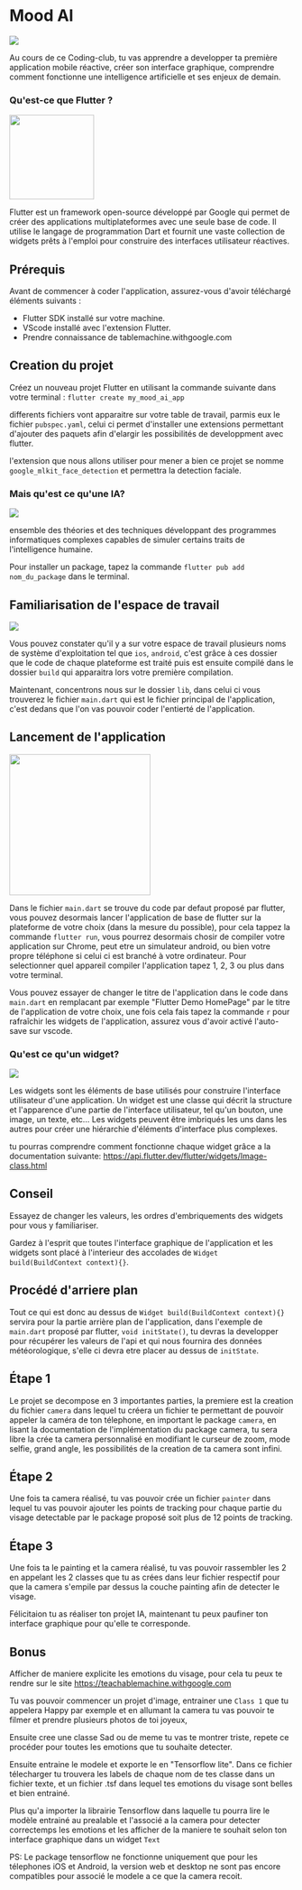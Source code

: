 # Mood AI

<img src="https://fs.npstatic.com/userfiles/7687254/image/Weather-app-w810h462.jpg"></img>

Au cours de ce Coding-club, tu vas apprendre a developper ta première application mobile réactive, créer son interface graphique, comprendre comment fonctionne une intelligence artificielle et ses enjeux de demain.

### Qu'est-ce que Flutter ?

<img src="https://humancoders-formations.s3.amazonaws.com/uploads/course/logo/1148/formation-flutter.png" height="150"></img>

Flutter est un framework open-source développé par Google qui permet de créer des applications multiplateformes avec une seule base de code. Il utilise le langage de programmation Dart et fournit une vaste collection de widgets prêts à l'emploi pour construire des interfaces utilisateur réactives.

## Prérequis

Avant de commencer à coder l'application, assurez-vous d'avoir téléchargé éléments suivants :

- Flutter SDK installé sur votre machine.
- VScode installé avec l'extension Flutter.
- Prendre connaissance de tablemachine.withgoogle.com

## Creation du projet

Créez un nouveau projet Flutter en utilisant la commande suivante dans votre terminal :
`flutter create my_mood_ai_app`

differents fichiers vont apparaitre sur votre table de travail, parmis eux le fichier
`pubspec.yaml`, celui ci permet d'installer une extensions permettant d'ajouter des paquets afin d'elargir les possibilités de developpment avec flutter.

l'extension que nous allons utiliser pour mener a bien ce projet se nomme `google_mlkit_face_detection` et permettra la detection faciale.

### Mais qu'est ce qu'une IA?

<img src="https://d1fmx1rbmqrxrr.cloudfront.net/zdnet/optim/i/edit/ne/2023/IArobot__w1200.jpg"></img>

ensemble des théories et des techniques développant des programmes informatiques complexes capables de simuler certains traits de l'intelligence humaine.

Pour installer un package, tapez la commande `flutter pub add nom_du_package` dans le terminal.

## Familiarisation de l'espace de travail

<img src="https://blog.logrocket.com/wp-content/uploads/2022/02/main-dart-flutter-great-opener.png"></img>

Vous pouvez constater qu'il y a sur votre espace de travail plusieurs noms de système d'exploitation tel que `ios`, `android`, c'est grâce à ces dossier que le code de chaque plateforme est traité puis est ensuite compilé dans le dossier `build` qui apparaitra lors votre première compilation.

Maintenant, concentrons nous sur le dossier `lib`, dans celui ci vous trouverez le fichier `main.dart` qui est le fichier principal de l'application, c'est dedans que l'on vas pouvoir coder l'entierté de l'application.

## Lancement de l'application

<img height="250" src="https://www.emanprague.com/wp-content/uploads/2018/04/first_start.png"></img>

Dans le fichier `main.dart` se trouve du code par defaut proposé par flutter, vous pouvez desormais lancer l'application de base de flutter sur la plateforme de votre choix (dans la mesure du possible), pour cela tappez la commande `flutter run`, vous pourrez desormais chosir de compiler votre application sur Chrome, peut etre un simulateur android, ou bien votre propre téléphone si celui ci est branché à votre ordinateur. Pour selectionner quel appareil compiler l'application tapez 1, 2, 3 ou plus dans votre terminal.

Vous pouvez essayer de changer le titre de l'application dans le code dans `main.dart` en remplacant par exemple "Flutter Demo HomePage" par le titre de l'application de votre choix, une fois cela fais tapez la commande `r` pour rafraîchir les widgets de l'application, assurez vous d'avoir activé l'auto-save sur vscode.

### Qu'est ce qu'un widget?

<img  src="https://static.javatpoint.com/tutorial/flutter/images/flutter-widgets.png"></img>

Les widgets sont les éléments de base utilisés pour construire l'interface utilisateur d'une application. Un widget est une classe qui décrit la structure et l'apparence d'une partie de l'interface utilisateur, tel qu'un bouton, une image, un texte, etc... Les widgets peuvent être imbriqués les uns dans les autres pour créer une hiérarchie d'éléments d'interface plus complexes.

tu pourras comprendre comment fonctionne chaque widget grâce a la documentation suivante: 
https://api.flutter.dev/flutter/widgets/Image-class.html

## Conseil

Essayez de changer les valeurs, les ordres d'embriquements des widgets pour vous y familiariser.

Gardez à l'esprit que toutes l'interface graphique de l'application et les widgets sont placé à l'interieur des accolades de `Widget build(BuildContext context){}`.

## Procédé d'arriere plan

Tout ce qui est donc au dessus de `Widget build(BuildContext context){}` servira pour la partie arrière plan de l'application, dans l'exemple de `main.dart` proposé par flutter, 
`void initState()`, tu devras la developper pour récupérer les valeurs de l'api et qui nous fournira des données météorologique, s'elle ci devra etre placer au dessus de `initState`.

## Étape 1

Le projet se decompose en 3 importantes parties, la premiere est la creation du fichier `camera`
dans lequel tu créera un fichier te permettant de pouvoir appeler la caméra de ton télephone, en important le package `camera`, en lisant la documentation de l'implémentation du package camera, tu sera libre la crée ta camera personnalisé en modifiant le curseur de zoom, mode selfie, grand angle, les possibilités de la creation de ta camera sont infini.

## Étape 2

Une fois ta camera réalisé, tu vas pouvoir crée un fichier `painter` dans lequel tu vas pouvoir ajouter les points de tracking pour chaque partie du visage detectable par le package proposé soit plus de 12 points de tracking.

## Étape 3

Une fois ta le painting et la camera réalisé, tu vas pouvoir rassembler les 2 en appelant les 2 classes que tu as crées dans leur fichier respectif pour que la camera s'empile par dessus la couche painting afin de detecter le visage.

Félicitaion tu as réaliser ton projet IA, maintenant tu peux paufiner ton interface graphique pour qu'elle te corresponde.

## Bonus

Afficher de maniere explicite les emotions du visage, pour cela tu peux te rendre sur le site https://teachablemachine.withgoogle.com

Tu vas pouvoir commencer un projet d'image, entrainer une `Class 1` que tu appelera Happy par exemple et en allumant la camera tu vas pouvoir te filmer et prendre plusieurs photos de toi joyeux,

Ensuite cree une classe Sad ou de meme tu vas te montrer triste, repete ce procéder pour toutes les emotions que tu souhaite detecter.

Ensuite entraine le modele et exporte le en "Tensorflow lite". Dans ce fichier télecharger tu trouvera les labels de chaque nom de tes classe dans un fichier texte, et un fichier .tsf dans lequel tes emotions du visage sont belles et bien entrainé.

Plus qu'a importer la librairie Tensorflow dans laquelle tu pourra lire le modèle entrainé au prealable et l'associé a la camera pour detecter correctemps les emotions et les afficher de la maniere te souhait selon ton interface graphique dans un widget `Text`

PS: Le package tensorflow ne fonctionne uniquement que pour les télephones iOS et Android, la version web et desktop ne sont pas encore compatibles pour associé le modele a ce que la camera recoit.